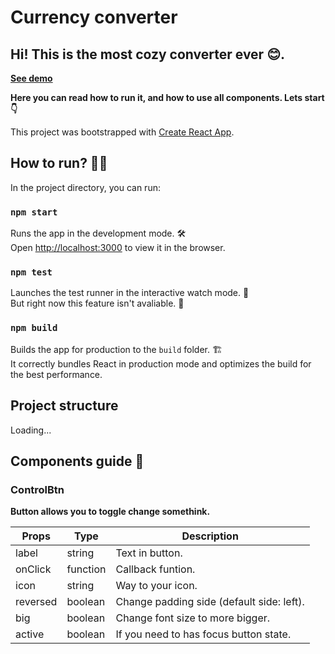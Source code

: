 # Currency converter
## Hi! This is the most cozy converter ever 😊.

[**See demo**]() <br/>

**Here you can read how to run it, and how to use all components. Lets start 👇**<br/>

This project was bootstrapped with [Create React App](https://github.com/facebook/create-react-app).

## How to run? 🏃‍♂️

In the project directory, you can run:

### `npm start` 

Runs the app in the development mode. 🛠<br />
Open [http://localhost:3000](http://localhost:3000) to view it in the browser.

### `npm test`

Launches the test runner in the interactive watch mode. 🧪<br />
But right now this feature isn't avaliable. 🌚

### `npm build`

Builds the app for production to the `build` folder. 🏗<br />
It correctly bundles React in production mode and optimizes the build for the best performance.

## Project structure
Loading...

## Components guide 🧩
###  ControlBtn

**Button allows you to toggle change somethink.** <br/>

Props    | Type     | Description
---------|----------|----------------------
 label   | string   | Text in button.
onClick  | function | Callback funtion.
icon     | string   | Way to your icon.
reversed | boolean  | Change padding side (default side: left).
 big     | boolean  | Change font size to more bigger.
 active  | boolean  | If you need to has focus button state.


